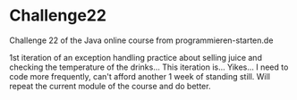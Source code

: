 # Challenge22
Challenge 22 of the Java online course from programmieren-starten.de

1st iteration of an exception handling practice about selling juice and checking the temperature of the drinks...
This iteration is... Yikes... I need to code more frequently, can't afford another 1 week of standing still.
Will repeat the current module of the course and do better.